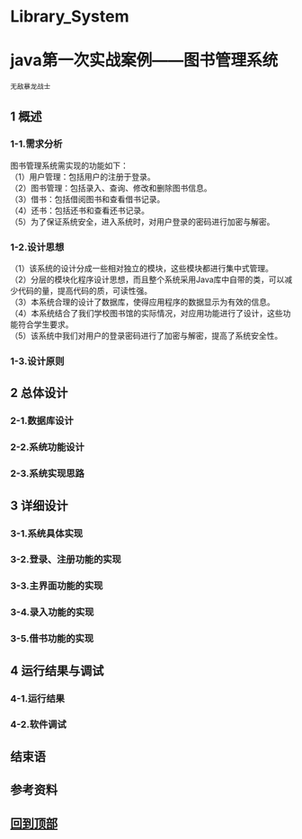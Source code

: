 # Library_System
# java第一次实战案例——图书管理系统

`无敌暴龙战士`
## 1 概述
### 1-1.需求分析
 图书管理系统需实现的功能如下：  
（1）用户管理：包括用户的注册于登录。  
（2）图书管理：包括录入、查询、修改和删除图书信息。  
（3）借书：包括借阅图书和查看借书记录。  
（4）还书：包括还书和查看还书记录。  
（5）为了保证系统安全，进入系统时，对用户登录的密码进行加密与解密。  
### 1-2.设计思想
（1）该系统的设计分成一些相对独立的模块，这些模块都进行集中式管理。  
（2）分层的模块化程序设计思想，而且整个系统采用Java库中自带的类，可以减少代码的量，提高代码的质，可读性强。  
（3）本系统合理的设计了数据库，使得应用程序的数据显示为有效的信息。  
（4）本系统结合了我们学校图书馆的实际情况，对应用功能进行了设计，这些功能符合学生要求。  
（5）该系统中我们对用户的登录密码进行了加密与解密，提高了系统安全性。  
### 1-3.设计原则

## 2 总体设计
### 2-1.数据库设计
### 2-2.系统功能设计
### 2-3.系统实现思路

## 3 详细设计
### 3-1.系统具体实现
### 3-2.登录、注册功能的实现
### 3-3.主界面功能的实现
### 3-4.录入功能的实现
### 3-5.借书功能的实现

## 4 运行结果与调试
### 4-1.运行结果
### 4-2.软件调试

## 结束语

## 参考资料

## [回到顶部](#readme)
